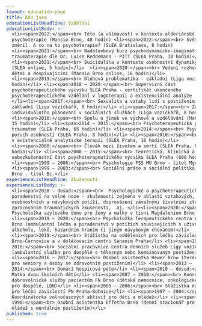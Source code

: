 ```yaml
---
layout: education-page
title: Kdo jsem
educationListHeadline: Vzdělání
educationListBody: >-
  <li><span>2022:</span><br> Tělo (a všímavost) v kontextu alderiánské
  psychoterapie (Mansio Brno, 48 hodin) <li><span>2022:</span><br> Svět se
  změnil. A co na to psychoterapie? (SLEA Bratislava, 8 hodin)
  <li><span>2021:</span><br> Nadstavbový kurz psychodynamicko-imaginativní
  traumaterapie dle Dr. Luise Reddemann - PITT (SLEA Praha, 18 hodin)</li>
  <li><span>2021:</span><br> Suicidalita v kontextu osobnostní dynamiky/poruchy
  (SLEA online, 5 hodin)</li>  <li><span>2020:</span><br> Vedení rozhovoru s
  dětmi a dospívajícími (Mansio Brno online, 16 hodin)</li>
  <li><span>2019:</span><br> Dluhová problematika - základní (Liga vozíčkářů, 5
  hodin)</li> <li><span>2018 – 2020:</span><br> Supervizní část
  psychoterapeutického výcviku SLEA Praha - certifikát ukončeného
  psychoterapeutického vzdělání v logoterapii a existenciální analýze
  </li><li><span>2017:</span><br> Sexualita a vztahy lidí s postižením -
  základní (Liga vozíčkářů, 8 hodin)</li> <li><span>2017:</span><br> Základy
  individuálního plánování v sociálních službách (Liga vozíčkářů, 8 hodin)</li>
  <li><span>2016:</span><br> Spolu a jinak ve výchově a vzdělávání (Mansio Brno,
  35 hodin)</li> <li><span>2014 – 2015:</span><br> Psychoterapeutická práce s
  traumatem (SLEA Praha, 65 hodin)</li> <li><span>2014:</span><br> Psychoterapie
  poruch osobnosti (SLEA Praha, 8 hodin)</li> <li><span>2010:</span><br> Trauma
  v existenciálně analytické terapii (SLEA Praha, 16 hodin)</li>
  <li><span>2008:</span><br> Člověk mezi životem a smrtí (SLEA Praha, 8
  hodin)</li> <li><span>2008 – 2015:</span><br> Teoretická, klinická a
  sebezkušenostní část psychoterapeutického výcviku SLEA Praha (800 hodin)</li>
  <li><span>1999 – 2006:</span><br> Psychologie FSS MU Brno - titul Mgr.</li>
  <li><span>1999 – 2003:</span><br> Sociální práce a sociální politika FSS MU
  Brno - titul Bc.</li>
experienceListHeadline: Zkušenosti
experienceListBody: >-
  <li><span>2020 – dosud:</span><br>  Psychologické a psychoterapeutické
  poradenství na volné noze - zkušenosti zejména v oblasti vztahových,
  osobnostních a návykových potíží, doprovázení závažnými životními ztrátami a
  zpracováním traumatických zkušeností,  aj. </li><li><span>2020:</span><br> 
  Psycholožka azylového domu pro ženy a matky v tísni Magdalenium Brno </li>
  <li><span>2019 – 2020:</span><br> Psycholožka Terapeutického centra A Klubů
  Brno (ambulantní léčba a poradenství v potížích souvisejících s užíváním
  alkoholu, léků, hazardním hraním či jiným návykovým chováním)</li>
  <li><span>2019:</span><br> Stážistka na odděleních pro léčbu závislostí PN
  Brno-Černovice a v doléčovacím centru Sananim Praha</li> <li><span>2017 –
  2018:</span><br> Sociální pracovnice Centra denních služeb Ligy vozíčkářů Brno
  (ambulantní služba pro dospělé s tělesným nebo kombinovaným postižením) </li>
  <li><span>2016 – 2017:</span><br> Osobní asistentka Hewer Brno (terénní služba
  pro seniory a osoby se zdravotním postižením)</li> <li><span>2013 –
  2014:</span><br> Domácí hospicová péče</li> <li><span>2010 – dosud:</span><br>
  Matka dvou školních dětí</li> <li><span>2007 – 2010:</span><br> Koordinátorka
  dobrovolnické služby pacientům FN Brno (dětská nemocnice, onkologické oddělení
  pro dospělé, LDN)</li> <li><span>2005 – 2006:</span><br> Stážistka na oddělení
  pro léčbu závislostí PN Praha-Bohnice</li> <li><span>1997 – 2004:</span><br>
  Koordinátorka volnočasových aktivit pro děti a mládež</li> <li><span>1997 –
  1998:</span><br> Osobní asistentka Effetha Brno (denní stacionář pro děti a
  mládež s mentálním postižením)</li>
published: true
---
```

